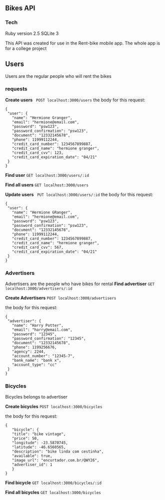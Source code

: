 ## Bikes API

### Tech
Ruby version 2.5
SQLite 3

This API was created for use in the Rent-bike mobile app. The whole app is for a college project

## Users
Users are the regular people who will rent the bikes

### requests
**Create users**  ` POST localhost:3000/users`
   the body for this request:
   ```
   {
    "user": {
      "name": "Hermione Granger",
      "email": "hermione@email.com",
      "password": "psw123",
      "password_confirmation": "psw123",
      "document": "12332145678",
      "phone": 11999112244,
      "credit_card_number": 1234567899887,
      "credit_card_name": "hermione granger",
      "credit_card_cvv": 123,
      "credit_card_expiration_date": "04/21"
    }
  }
  ```
**Find user**  `GET localhost:3000/users/:id`

**Find all users**  `GET localhost:3000/users`

**Update users**  ` PUT localhost:3000/users/:id`
   the body for this request:
   ```
   {
    "user": {
      "name": "Hermione GRanger",
      "email": "hermione@email.com",
      "password": "psw123",
      "password_confirmation": "psw123",
      "document": "12332145678",
      "phone": 11999112244,
      "credit_card_number": 1234567899887,
      "credit_card_name": "hermione granger",
      "credit_card_cvv": 567,
      "credit_card_expiration_date": "04/21"
    }
  }
  ```
### Advertisers
Advertisers are the people who have bikes for rental
  **Find advertiser**  `GET localhost:3000/advertisers/:id`

  **Create Advertisers** `POST localhost:3000/advertisers`

   the body for this request:
   ```
   {
    "advertiser": {
      "name": "Harry Potter",
      "email": "harry@email.com",
      "password": "12345",
      "password_confirmation": "12345",
      "document": "12332145678",
      "phone": 1199256676,
      "agency": 2244,
      "account_number": "12345-7",
      "bank_name": "bank x",
      "account_type": "cc"
    }
  }
  ```

### Bicycles
Bicycles belongs to advertiser

  **Create bicycles** `POST localhost:3000/bicycles`

   the body for this request:
   ```
   {
	  "bicycle": {
      "title": "bike vintage",
      "price": 50,
      "longitude": -23.5870745,
      "latitude": -46.6560565,
      "description": "bike linda com cestinha",
      "available": true,
      "image_url": "encurtador.com.br/QWY26",
      "advertiser_id": 1
	  }
  }
  ```
**Find bicycle**  `GET localhost:3000/bicycles/:id`

**Find all bicycles**  `GET localhost:3000/bicycles`
